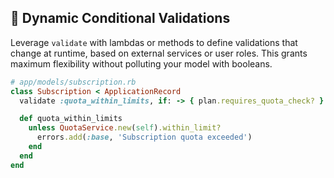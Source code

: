 ## 🔄 Dynamic Conditional Validations
Leverage `validate` with lambdas or methods to define validations that change at runtime, based on external services or user roles. This grants maximum flexibility without polluting your model with booleans.

```ruby
# app/models/subscription.rb
class Subscription < ApplicationRecord
  validate :quota_within_limits, if: -> { plan.requires_quota_check? }

  def quota_within_limits
    unless QuotaService.new(self).within_limit?
      errors.add(:base, 'Subscription quota exceeded')
    end
  end
end
```
